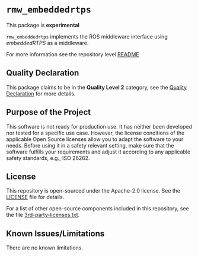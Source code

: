 # `rmw_embeddedrtps`

This package is **experimental**

`rmw_embeddedrtps` implements the ROS middleware interface using *embeddedRTPS* as a middleware.

For more information see the repository level [README](../README.md)

## Quality Declaration

This package claims to be in the **Quality Level 2** category, see the [Quality Declaration](QUALITY_DECLARATION.md) for more details.

## Purpose of the Project

This software is not ready for production use. It has neither been developed nor
tested for a specific use case. However, the license conditions of the
applicable Open Source licenses allow you to adapt the software to your needs.
Before using it in a safety relevant setting, make sure that the software
fulfills your requirements and adjust it according to any applicable safety
standards, e.g., ISO 26262.

## License

This repository is open-sourced under the Apache-2.0 license. See the [LICENSE](LICENSE) file for details.

For a list of other open-source components included in this repository,
see the file [3rd-party-licenses.txt](3rd-party-licenses.txt).

## Known Issues/Limitations

There are no known limitations.
